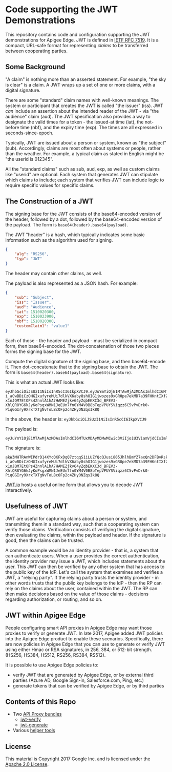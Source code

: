 # Code supporting the JWT Demonstrations

This repository contains code and configuration supporting the JWT demonstrations for
Apigee Edge. JWT is defined in [IETF RFC 7519](https://tools.ietf.org/html/rfc7519). It
is a compact, URL-safe format for representing *claims* to be transferred between
cooperating parties.

## Some Background

"A claim" is nothing more than an asserted statement. For example, "the sky is clear" is
a claim. A JWT wraps up a set of one or more claims, with a digital signature.

There are some "standard" claim names with well-known meanings.
The system or participant that creates the JWT is called "the issuer" (iss). JWT _can_
include an assertion about the intended reader of the JWT - via  "the
audience" claim (aud).  The JWT specification also provides a way to designate the valid times
for a token - the issued-at time (iat), the not-before time (nbf), and the expiry time
(exp). The times are all expressed in seconds-since-epoch.

Typically, JWT are issued about a person or system, known as "the subject"
(sub). Accordingly, claims are most often about systems or people, rather than the
weather. For example, a typical claim as stated in English might be "the userid is
012345".

All the "standard claims" such as sub, aud, exp, as well as custom claims like "userid"
are optional. Each system that generates JWT can stipulate which claims to include;
each system that verifies JWT can include logic to require specific values for specific claims.

## The Construction of a JWT

The signing base for the JWT consists of the base64-encoded version of the header, followed by a dot, followed by the base64-encoded version of the payload.
The form is `base64(header).base64(payload)`.

The JWT "header" is a hash, which typically indicates some basic information such as the algorithm used for signing.

```json
{
    "alg": "RS256",
    "typ": "JWT"
}
```

The header may contain other claims, as well.

The payload is also represented as a JSON hash. For example:

```json
{
    "sub": "Subject",
    "iss": "Issuer",
    "aud": "Audience",
    "iat": 1510020300,
    "exp": 1510023900,
    "nbf": 1510020300,
    "customClaim1": "value1"
}
```


Each of those - the header and payload - must be serialized in compact form, then base64-encoded. The dot-concatenation of those two pieces forms the signing base for the JWT.

Compute the digital signature of the signing base, and then base64-encode it. Then dot-concatenate that to the signing base to obtain the JWT.
The form is `base64(header).base64(payload).base64(signature)`.


This is what an actual JWT looks like:

```
eyJhbGciOiJSUzI1NiIsInR5cCI6IkpXVCJ9.eyJuYmYiOjE1MTAwMjAzMDAsImlhdCI6MTUxMDAyMDMwMCwic3ViIjoiU3ViamVjdCIsImlzcyI6Iklzc3VlciIsImF1ZCI6IkF1ZGllbmNlIiwiZXhwIjoxNTEwMDIzOTAwLCJjdXN0b21DbGFpbTEiOiJ2YWx1ZTEifQ.akW3MHTRAnWIPdrD14XYcQKFxDqQ7ztqqS1iLUZfQcQJusi805JhlhBmYZ7axQn2DFBvRsk-i_aCwBDiCzOHGIxufyreMUi7dlkVX6aby8shOIG1jwozes9xGR0pe7ekMD7a39FHKntIXfZEZXE0fxFTIjeG0F7Ui8gL8v8pMIX_SRmK6uEPv0gUStQI-x1nJQM7EtOPs4ZnnlA1hA7HAMEZjkv64yZqbEKXC3d_BFEV3-XhlQR8YG6kJyKoPsgxWMN1JeEUn7fn0YM4V0B8bTepVPUYSViqzz6C5vPvDrk0-PiqGGIry9XrxTXTgNvToL8cOFp2c4ZHyONZqsIk8Q
```
In the above, the header is:
`eyJhbGciOiJSUzI1NiIsInR5cCI6IkpXVCJ9`

The payload is:
```
eyJuYmYiOjE1MTAwMjAzMDAsImlhdCI6MTUxMDAyMDMwMCwic3ViIjoiU3ViamVjdCIsImlzcyI6Iklzc3VlciIsImF1ZCI6IkF1ZGllbmNlIiwiZXhwIjoxNTEwMDIzOTAwLCJjdXN0b21DbGFpbTEiOiJ2YWx1ZTEifQ
```

The signature is:
```
akW3MHTRAnWIPdrD14XYcQKFxDqQ7ztqqS1iLUZfQcQJusi805JhlhBmYZ7axQn2DFBvRsk-i_aCwBDiCzOHGIxufyreMUi7dlkVX6aby8shOIG1jwozes9xGR0pe7ekMD7a39FHKntIXfZEZXE0fxFTIjeG0F7Ui8gL8v8pMIX_SRmK6uEPv0gUStQI-x1nJQM7EtOPs4ZnnlA1hA7HAMEZjkv64yZqbEKXC3d_BFEV3-XhlQR8YG6kJyKoPsgxWMN1JeEUn7fn0YM4V0B8bTepVPUYSViqzz6C5vPvDrk0-PiqGGIry9XrxTXTgNvToL8cOFp2c4ZHyONZqsIk8Q
```

[JWT.io](https://jwt.io) hosts a useful online form that allows you to decode JWT interactively.


## Usefulness of JWT

JWT are useful for capturing claims about a person or system, and transmitting them in a
standard way, such that a cooperating system can verify those claims. Verification
consists of verifying the digital signature, then evaluating the claims, within the
payload and header. If the signature is good, then the claims can be trusted.

A common example would be an identity provider - that is, a system that can authenticate
users.  When a user provides the correct authentication, the identity provider may issue
a JWT, which includes statements about the user. This JWT can then be verified by any
other system that has access to the public key of the IdP. Let's call the system that
examines and verifies a JWT, a "relying party".  If the relying party trusts the
identity provider - in other words trusts that the public key belongs to the IdP - then
the RP can rely on the claims about the user, contained within the JWT. The RP can then
make decisions based on the value of those claims - decisions regarding authorization,
or routing, and so on.


## JWT within Apigee Edge

People configuring smart API proxies in Apigee Edge may want those proxies to verify or
generate JWT. In late 2017, Apigee added JWT policies into the Apigee Edge product to
enable these scenarios. Specifically, there are now policies in Apigee Edge that you can
use to generate or verify JWT using either Hmac or RSA signatures, in 256, 384, or
512-bit strength.  (HS256, HS384, HS512, RS256, RS384, RS512).

It is possible to use Apigee Edge policies to:
- verify JWT that are generated by Apigee Edge, or by external third parties (Azure AD, Google Sign-in, Salesforce.com, Ping, etc.)
- generate tokens that can be verified by Apigee Edge, or by third parties


## Contents of this Repo

* Two [API Proxy bundles](./proxy-bundles)
  - [jwt-verify](./proxy-bundles/verify)
  - [jwt-generate](./proxy-bundles/generate)
* Various [helper tools](./tools)


## License

This material is Copyright 2017 Google Inc.
and is licensed under the [Apache 2.0 License](LICENSE).

